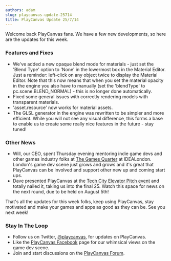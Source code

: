 ```yaml
---
authors: adam
slug: playcanvas-update-25714
title: PlayCanvas Update 25/7/14
---
```


Welcome back PlayCanvas fans. We have a few new developments, so here are the updates for this week.

<!-- truncate -->

### Features and Fixes

- We've added a new opaque blend mode for materials - just set the 'Blend Type' option to 'None' in the lowermost box in the Material Editor. Just a reminder: left-click on any object twice to display the Material Editor. Note that this now means that when you set the material opacity in the engine you also have to manually (set the 'blendType' to pc.scene.BLEND_NORMAL) - this is no longer done automatically.
- Fixed some general issues with correctly rendering models with transparent materials.
- 'asset.resource' now works for material assets.
- The GLSL generator in the engine was rewritten to be simpler and more efficient. While you will not see any visual difference, this forms a base to enable us to create some really nice features in the future - stay tuned!

### Other News

- Will, our CEO, spent Thursday evening mentoring indie game devs and other games industry folks at [The Games Quarter](http://thegamesquarter.org.uk/) at IDEALondon. London's game dev scene just grows and grows and it's great that PlayCanvas can be involved and support other new up and coming start ups.
- Dave presented PlayCanvas at the [Tech City Elevator Pitch event](http://techcitynews.com/2014/07/15/100-of-londons-best-startups-take-part-in-elevator-pitch-first-round/) and totally nailed it, taking us into the final 25. Watch this space for news on the next round, due to be held on August 5th!

That's all the updates for this week folks, keep using PlayCanvas, stay motivated and make your games and apps as good as they can be. See you next week!

### Stay In The Loop

- Follow us on Twitter, [@playcanvas](https://twitter.com/playcanvas), for updates on PlayCanvas.
- Like the [PlayCanvas Facebook](https://facebook.com/playcanvas) page for our whimsical views on the game dev scene.
- Join and start discussions on the [PlayCanvas Forum](https://forum.playcanvas.com/).
